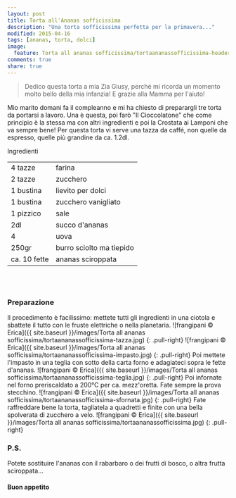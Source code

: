 ```yaml
---
layout: post
title: Torta all'Ananas sofficissima
description: "Una torta sofficissima perfetta per la primavera..."
modified: 2015-04-16
tags: [ananas, torta, dolci]
image:
  feature: Torta all ananas sofficissima/tortaananassofficissima-header.jpg
comments: true
share: true
---
```


> Dedico questa torta a mia Zia Giusy, perché mi ricorda un momento molto bello della mia infanzia! E grazie alla Mamma per l'aiuto!

Mio marito domani fa il compleanno e mi ha chiesto di preparargli tre torta da portarsi a lavoro. Una è questa, poi farò "Il Cioccolatone" che come principio è la stessa ma con altri ingredienti e poi la Crostata ai Lamponi che va sempre bene! Per questa torta vi serve una tazza da caffé, non quelle da espresso, quelle più grandine da ca. 1.2dl.


<div class="ingredients">
  <div class="ingredients-title">Ingredienti</div>
  <table>
    <tbody>
      </tr>
      <tr>
        <td>4 tazze</td>
        <td>farina</td>
      </tr>
      <tr>
        <td>2 tazze</td>
        <td>zucchero</td>
      </tr>
      <tr>
        <td>1 bustina</td>
        <td>lievito per dolci</td>
      </tr>
      <tr>
        <td>1 bustina</td>
        <td>zucchero vanigliato</td>
      </tr>
      <tr>
        <td>1 pizzico</td>
        <td>sale</td>
      </tr>
      <tr>
        <td>2dl</td>
        <td>succo d'ananas</td>
       </tr>
      <tr>
        <td>4</td>
        <td>uova</td>
      </tr>
      <tr>
        <td>250gr</td>
        <td>burro sciolto ma tiepido</td>
      </tr>
      <tr>
        <td>ca. 10 fette</td>
        <td>ananas sciroppata</td>
      </tr>
    </tbody>
  </table>
  <br></br>
</div>


<h3>
  <font color="grey">
    <i class="icon-cogs"></i>
  </font> Preparazione
</h3>

Il procedimento è facilissimo: mettete tutti gli ingredienti in una ciotola e sbattete il tutto con le fruste elettriche o nella planetaria.
![frangipani © Erica]({{ site.baseurl }}/images/Torta all ananas sofficissima/tortaananassofficissima-tazza.jpg)
{: .pull-right}
![frangipani © Erica]({{ site.baseurl }}/images/Torta all ananas sofficissima/tortaananassofficissima-impasto.jpg)
{: .pull-right}
Poi mettete l'impasto in una teglia con sotto della carta forno e adagiateci sopra le fette d'ananas. 
![frangipani © Erica]({{ site.baseurl }}/images/Torta all ananas sofficissima/tortaananassofficissima-teglia.jpg)
{: .pull-right}
Poi infornate nel forno preriscaldato a 200°C per ca. mezz'oretta. Fate sempre la prova stecchino.
![frangipani © Erica]({{ site.baseurl }}/images/Torta all ananas sofficissima/tortaananassofficissima-sfornata.jpg)
{: .pull-right}
Fate raffreddare bene la torta, tagliatela a quadretti e finite con una bella spolverata di zucchero a velo.
![frangipani © Erica]({{ site.baseurl }}/images/Torta all ananas sofficissima/tortaananassofficissima.jpg)
{: .pull-right}

<h3>
  <font color="#FFCC00">
    <i class="icon-lightbulb"></i>
  </font> P.S.
</h3>

Potete sostituire l'ananas con il rabarbaro o dei frutti di bosco, o altra frutta sciroppata...

<h4>Buon appetito
  <font color="red">
    <i class="icon-smile"></i>
  </font>
</h4>
